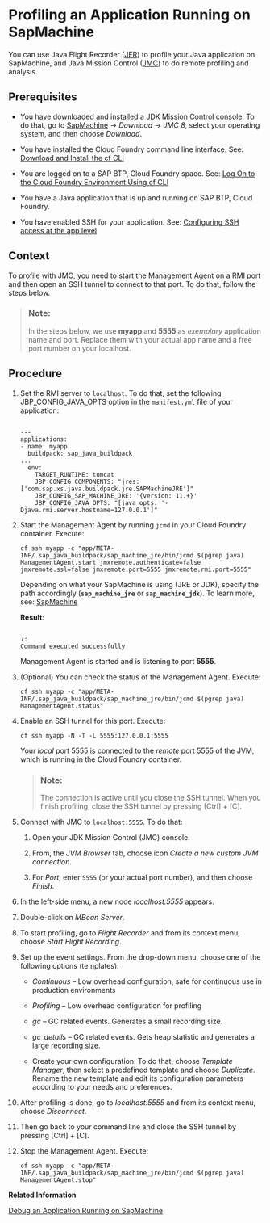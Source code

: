 <!-- loio864e35223c6b471ea72cd066ffe0608f -->

# Profiling an Application Running on SapMachine

You can use Java Flight Recorder \([JFR](https://docs.oracle.com/en/java/java-components/jdk-mission-control/8/user-guide/using-jdk-flight-recorder.html)\) to profile your Java application on SapMachine, and Java Mission Control \([JMC](https://docs.oracle.com/en/java/java-components/jdk-mission-control/8/user-guide/jdk-mission-control.html)\) to do remote profiling and analysis.



<a name="loio864e35223c6b471ea72cd066ffe0608f__prereq_ntc_cng_4cb"/>

## Prerequisites

-   You have downloaded and installed a JDK Mission Control console. To do that, go to [SapMachine](https://sap.github.io/SapMachine/) → *Download* → *JMC 8*, select your operating system, and then choose *Download*.

-   You have installed the Cloud Foundry command line interface. See: [Download and Install the cf CLI](https://help.sap.com/docs/btp/sap-business-technology-platform/download-and-install-cloud-foundry-command-line-interface?version=Cloud)

-   You are logged on to a SAP BTP, Cloud Foundry space. See: [Log On to the Cloud Foundry Environment Using cf CLI](https://help.sap.com/docs/btp/sap-business-technology-platform/log-on-to-cloud-foundry-environment-using-cloud-foundry-command-line-interface?version=Cloud)

-   You have a Java application that is up and running on SAP BTP, Cloud Foundry.

-   You have enabled SSH for your application. See: [Configuring SSH access at the app level](https://docs.cloudfoundry.org/devguide/deploy-apps/ssh-apps.html#configure-ssh-access-apps)




<a name="loio864e35223c6b471ea72cd066ffe0608f__context_av2_4qd_gxb"/>

## Context

To profile with JMC, you need to start the Management Agent on a RMI port and then open an SSH tunnel to connect to that port. To do that, follow the steps below.

> ### Note:  
> In the steps below, we use **myapp** and **5555** as *exemplary* application name and port. Replace them with your actual app name and a free port number on your localhost.



<a name="loio864e35223c6b471ea72cd066ffe0608f__steps_yxl_nb3_fxb"/>

## Procedure

1.  Set the RMI server to `localhost`. To do that, set the following JBP\_CONFIG\_JAVA\_OPTS option in the `manifest.yml` file of your application:

    ```
    
    ---
    applications:
    - name: myapp
      buildpack: sap_java_buildpack
    ...
      env:
        TARGET_RUNTIME: tomcat
        JBP_CONFIG_COMPONENTS: "jres: ['com.sap.xs.java.buildpack.jre.SAPMachineJRE']"
        JBP_CONFIG_SAP_MACHINE_JRE: '{version: 11.+}'
        JBP_CONFIG_JAVA_OPTS: "[java_opts: '-Djava.rmi.server.hostname=127.0.0.1']"
    ```

2.  Start the Management Agent by running `jcmd` in your Cloud Foundry container. Execute:

    ```
    cf ssh myapp -c "app/META-INF/.sap_java_buildpack/sap_machine_jre/bin/jcmd $(pgrep java) ManagementAgent.start jmxremote.authenticate=false jmxremote.ssl=false jmxremote.port=5555 jmxremote.rmi.port=5555"
    ```

    Depending on what your SapMachine is using \(JRE or JDK\), specify the path accordingly \(**`sap_machine_jre`** or **`sap_machine_jdk`**\). To learn more, see: [SapMachine](sapmachine-785d6b3.md)

    **Result**:

    ```
    
    7:
    Command executed successfully
    
    ```

    Management Agent is started and is listening to port **5555**.

3.  \(Optional\) You can check the status of the Management Agent. Execute:

    ```
    cf ssh myapp -c "app/META-INF/.sap_java_buildpack/sap_machine_jre/bin/jcmd $(pgrep java) ManagementAgent.status"
    ```

4.  Enable an SSH tunnel for this port. Execute:

    ```
    cf ssh myapp -N -T -L 5555:127.0.0.1:5555
    ```

    Your *local* port 5555 is connected to the *remote* port 5555 of the JVM, which is running in the Cloud Foundry container.

    > ### Note:  
    > The connection is active until you close the SSH tunnel. When you finish profiling, close the SSH tunnel by pressing [Ctrl\] + [C\].

5.  Connect with JMC to `localhost:5555`. To do that:

    1.  Open your JDK Mission Control \(JMC\) console.

    2.  From, the *JVM Browser* tab, choose icon *Create a new custom JVM connection*.

    3.  For *Port*, enter `5555` \(or your actual port number\), and then choose *Finish*.


6.  In the left-side menu, a new node *localhost:5555* appears.

7.  Double-click on *MBean Server*.

8.  To start profiling, go to *Flight Recorder* and from its context menu, choose *Start Flight Recording*.

9.  Set up the event settings. From the drop-down menu, choose one of the following options \(templates\):

    -   *Continuous* – Low overhead configuration, safe for continuous use in production environments

    -   *Profiling* – Low overhead configuration for profiling

    -   *gc* – GC related events. Generates a small recording size.

    -   *gc\_details* – GC related events. Gets heap statistic and generates a large recording size.

    -   Create your own configuration. To do that, choose *Template Manager*, then select a predefined template and choose *Duplicate*. Rename the new template and edit its configuration parameters according to your needs and preferences.


10. After profiling is done, go to *localhost:5555* and from its context menu, choose *Disconnect*.

11. Then go back to your command line and close the SSH tunnel by pressing [Ctrl\] + [C\].

12. Stop the Management Agent. Execute:

    ```
    cf ssh myapp -c "app/META-INF/.sap_java_buildpack/sap_machine_jre/bin/jcmd $(pgrep java) ManagementAgent.stop"
    ```


**Related Information**  


[Debug an Application Running on SapMachine](debug-an-application-running-on-sapmachine-f7fa9f3.md "Debug a Java web application running on a Cloud Foundry container that uses SapMachine.")

